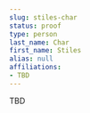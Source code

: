 ```yaml
---
slug: stiles-char
status: proof
type: person
last_name: Char
first_name: Stiles
alias: null
affiliations:
- TBD
---
```


TBD

